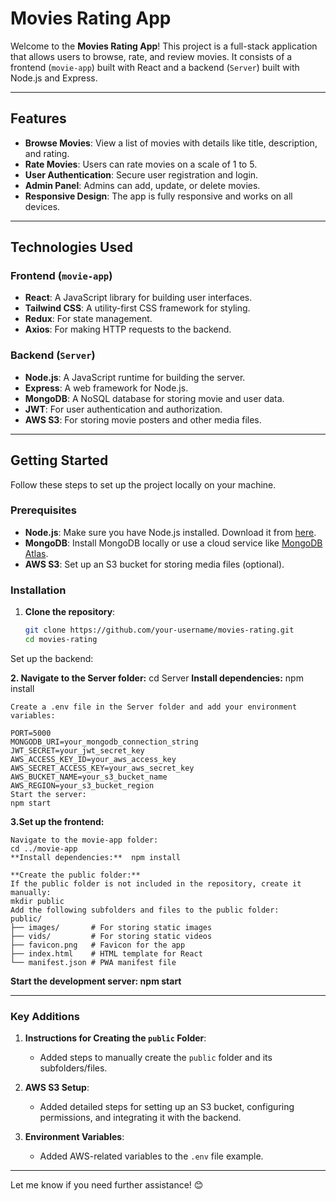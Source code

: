 # Movies Rating App

Welcome to the **Movies Rating App**! This project is a full-stack application that allows users to browse, rate, and review movies. It consists of a frontend (`movie-app`) built with React and a backend (`Server`) built with Node.js and Express.

---

## Features

- **Browse Movies**: View a list of movies with details like title, description, and rating.
- **Rate Movies**: Users can rate movies on a scale of 1 to 5.
- **User Authentication**: Secure user registration and login.
- **Admin Panel**: Admins can add, update, or delete movies.
- **Responsive Design**: The app is fully responsive and works on all devices.

---

## Technologies Used

### Frontend (`movie-app`)
- **React**: A JavaScript library for building user interfaces.
- **Tailwind CSS**: A utility-first CSS framework for styling.
- **Redux**: For state management.
- **Axios**: For making HTTP requests to the backend.

### Backend (`Server`)
- **Node.js**: A JavaScript runtime for building the server.
- **Express**: A web framework for Node.js.
- **MongoDB**: A NoSQL database for storing movie and user data.
- **JWT**: For user authentication and authorization.
- **AWS S3**: For storing movie posters and other media files.

---

## Getting Started

Follow these steps to set up the project locally on your machine.

### Prerequisites

- **Node.js**: Make sure you have Node.js installed. Download it from [here](https://nodejs.org/).
- **MongoDB**: Install MongoDB locally or use a cloud service like [MongoDB Atlas](https://www.mongodb.com/cloud/atlas).
- **AWS S3**: Set up an S3 bucket for storing media files (optional).

### Installation

1. **Clone the repository**:
   ```bash
   git clone https://github.com/your-username/movies-rating.git
   cd movies-rating
Set up the backend:

**2. Navigate to the Server folder:**
    cd Server
    **Install dependencies:**
    npm install

    Create a .env file in the Server folder and add your environment variables:

    PORT=5000
    MONGODB_URI=your_mongodb_connection_string
    JWT_SECRET=your_jwt_secret_key
    AWS_ACCESS_KEY_ID=your_aws_access_key
    AWS_SECRET_ACCESS_KEY=your_aws_secret_key
    AWS_BUCKET_NAME=your_s3_bucket_name
    AWS_REGION=your_s3_bucket_region
    Start the server:
    npm start
    
**3.Set up the frontend:**

    Navigate to the movie-app folder:
    cd ../movie-app
    **Install dependencies:**  npm install
    
    **Create the public folder:**
    If the public folder is not included in the repository, create it manually:
    mkdir public
    Add the following subfolders and files to the public folder:
    public/
    ├── images/       # For storing static images
    ├── vids/         # For storing static videos
    ├── favicon.png   # Favicon for the app
    ├── index.html    # HTML template for React
    └── manifest.json # PWA manifest file

**Start the development server:
npm start**


---

### **Key Additions**
1. **Instructions for Creating the `public` Folder**:
   - Added steps to manually create the `public` folder and its subfolders/files.

2. **AWS S3 Setup**:
   - Added detailed steps for setting up an S3 bucket, configuring permissions, and integrating it with the backend.

3. **Environment Variables**:
   - Added AWS-related variables to the `.env` file example.

---

Let me know if you need further assistance! 😊

